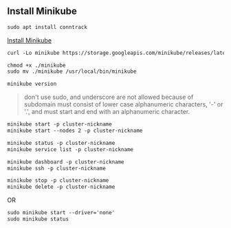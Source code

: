 ## Install Minikube


```txt
sudo apt install conntrack
```



[Install Minikube](https://kubernetes.io/docs/tasks/tools/install-minikube/)

```txt
curl -Lo minikube https://storage.googleapis.com/minikube/releases/latest/minikube-linux-amd64 && chmod +x minikube

chmod +x ./minikube
sudo mv ./minikube /usr/local/bin/minikube

minikube version
```

> don't use sudo, and underscore are not allowed because of subdomain must consist of lower case alphanumeric characters, '-' or '.', and must start and end with an alphanumeric character.
```txt
minikube start -p cluster-nickname
minikube start --nodes 2 -p cluster-nickname

minikube status -p cluster-nickname
minikube service list -p cluster-nickname

minikube dashboard -p cluster-nickname
minikube ssh -p cluster-nickname

minikube stop -p cluster-nickname
minikube delete -p cluster-nickname
```

OR

```txt
sudo minikube start --driver='none'
sudo minikube status
```


